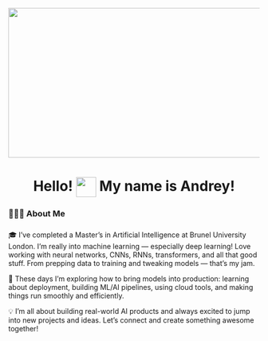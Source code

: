<br clear="both">

<div align="center">
  <img height="300" width="600" src="https://user-images.githubusercontent.com/74038190/225813708-98b745f2-7d22-48cf-9150-083f1b00d6c9.gif"  />
</div>

###

<h1 align="center">
  Hello!
  <img src="https://user-images.githubusercontent.com/18350557/176309783-0785949b-9127-417c-8b55-ab5a4333674e.gif" width="40" style="vertical-align: middle;" />
  My name is Andrey!
</h1>

###

<h3 align="left">🧑🏻‍💻 About Me </h3>

###

<p align="left">🎓 I’ve completed a Master’s in Artificial Intelligence at Brunel University London. I’m really into machine learning — especially deep learning! Love working with neural networks, CNNs, RNNs, transformers, and all that good stuff. From prepping data to training and tweaking models — that’s my jam.

🚀 These days I’m exploring how to bring models into production: learning about deployment, building ML/AI pipelines, using cloud tools, and making things run smoothly and efficiently.

💡 I’m all about building real-world AI products and always excited to jump into new projects and ideas. Let’s connect and create something awesome together!<br><br>
###

